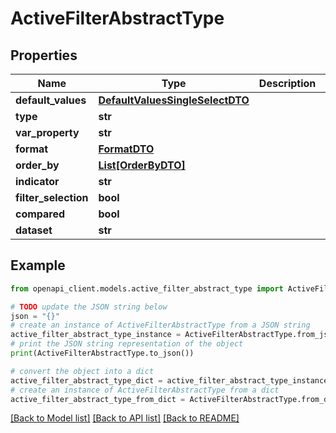 # ActiveFilterAbstractType


## Properties

Name | Type | Description | Notes
------------ | ------------- | ------------- | -------------
**default_values** | [**DefaultValuesSingleSelectDTO**](DefaultValuesSingleSelectDTO.md) |  | 
**type** | **str** |  | 
**var_property** | **str** |  | 
**format** | [**FormatDTO**](FormatDTO.md) |  | [optional] 
**order_by** | [**List[OrderByDTO]**](OrderByDTO.md) |  | [optional] 
**indicator** | **str** |  | 
**filter_selection** | **bool** |  | [optional] 
**compared** | **bool** |  | [optional] 
**dataset** | **str** |  | 

## Example

```python
from openapi_client.models.active_filter_abstract_type import ActiveFilterAbstractType

# TODO update the JSON string below
json = "{}"
# create an instance of ActiveFilterAbstractType from a JSON string
active_filter_abstract_type_instance = ActiveFilterAbstractType.from_json(json)
# print the JSON string representation of the object
print(ActiveFilterAbstractType.to_json())

# convert the object into a dict
active_filter_abstract_type_dict = active_filter_abstract_type_instance.to_dict()
# create an instance of ActiveFilterAbstractType from a dict
active_filter_abstract_type_from_dict = ActiveFilterAbstractType.from_dict(active_filter_abstract_type_dict)
```
[[Back to Model list]](../README.md#documentation-for-models) [[Back to API list]](../README.md#documentation-for-api-endpoints) [[Back to README]](../README.md)


